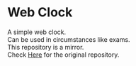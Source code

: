 # Web Clock
A simple web clock.  
Can be used in circumstances like exams.  
This repository is a mirror.  
Check [Here](https://gitlab.com/tf2k/web-clock) for the original repository.
